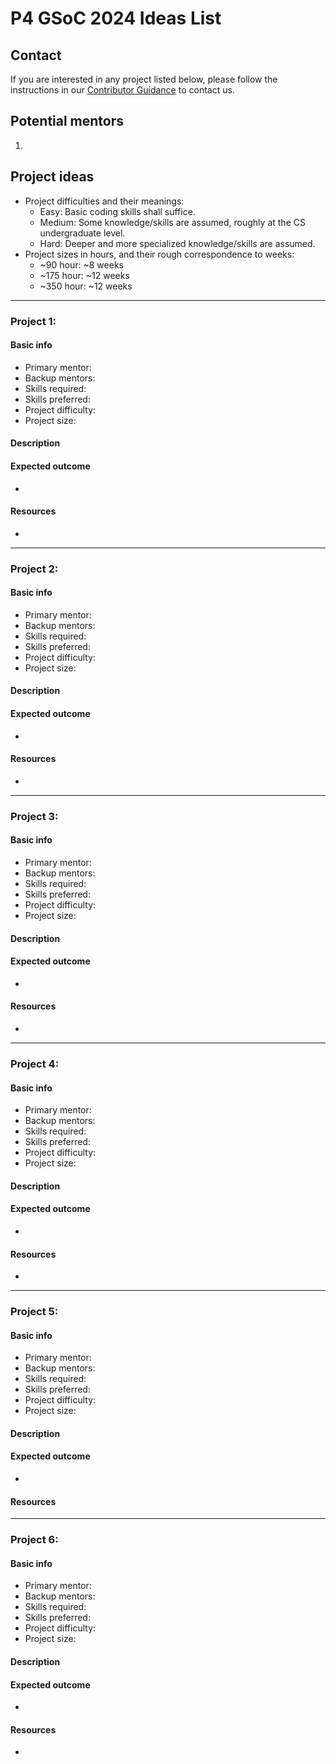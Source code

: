 # P4 GSoC 2024 Ideas List

## Contact

If you are interested in any project listed below, please follow the instructions in our [Contributor Guidance](contributor_guidance.md) to contact us.

## Potential mentors

1.

## Project ideas

- Project difficulties and their meanings:
  - Easy: Basic coding skills shall suffice.
  - Medium: Some knowledge/skills are assumed, roughly at the CS undergraduate level.
  - Hard: Deeper and more specialized knowledge/skills are assumed.
- Project sizes in hours, and their rough correspondence to weeks:
  - ~90 hour: ~8 weeks
  - ~175 hour: ~12 weeks
  - ~350 hour: ~12 weeks

---

### Project 1:

#### Basic info

- Primary mentor:
- Backup mentors:
- Skills required:
- Skills preferred:
- Project difficulty:
- Project size:

#### Description



#### Expected outcome
-

#### Resources
-

---

### Project 2:

#### Basic info

- Primary mentor:
- Backup mentors:
- Skills required:
- Skills preferred:
- Project difficulty:
- Project size:

#### Description


#### Expected outcome
-

#### Resources

-
---

### Project 3:

#### Basic info

- Primary mentor:
- Backup mentors:
- Skills required:
- Skills preferred:
- Project difficulty:
- Project size:

#### Description


#### Expected outcome

-

#### Resources
-


---

### Project 4:

#### Basic info

- Primary mentor:
- Backup mentors:
- Skills required:
- Skills preferred:
- Project difficulty:
- Project size:

#### Description


#### Expected outcome
-

#### Resources
-


---

### Project 5:

#### Basic info

- Primary mentor:
- Backup mentors:
- Skills required:
- Skills preferred:
- Project difficulty:
- Project size:

#### Description



#### Expected outcome

-

#### Resources


---

### Project 6:

#### Basic info

- Primary mentor:
- Backup mentors:
- Skills required:
- Skills preferred:
- Project difficulty:
- Project size:

#### Description


#### Expected outcome

-
#### Resources

-
